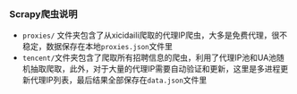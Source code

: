 ### Scrapy爬虫说明
- `proxies/` 文件夹包含了从xicidaili爬取的代理IP爬虫，大多是免费代理，很不稳定，数据保存在本地`proxies.json`文件里
- `tencent/`文件夹包含了爬取所有招聘信息的爬虫，利用了代理IP池和UA池随机抽取爬取，此外，对于大量的代理IP需要自动验证和更新，这里是多进程更新代理IP列表，最后结果全部保存在`data.json`文件里